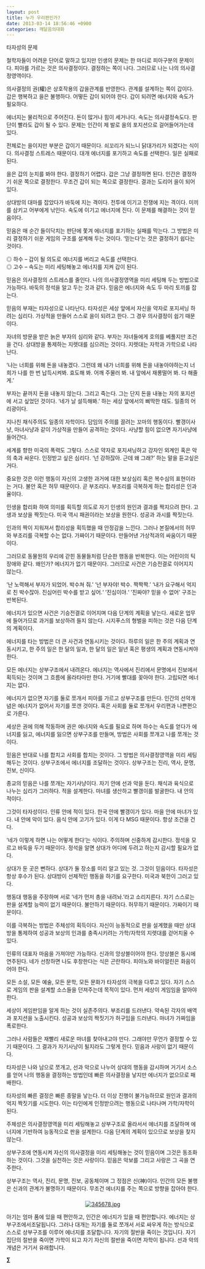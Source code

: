 ```yaml
---
layout: post
title: 누가 우리편인가?
date: 2013-03-14 18:56:46 +0900
categories: 깨달음의대화
---
```

타자성의 문제 


  


철학자들이 어려운 단어로 말하고 있지만 인생의 문제는 한 마디로 피아구분의 문제이다. 피아를 가르는 것은 의사결정이다. 결정하는 쪽이 나다. 그러므로 나는 나의 의사결정영역이다. 


  


의사결정의 권(權)은 상호작용의 갑을관계를 반영한다. 관계를 설계하는 쪽이 갑이다. 갑은 행복하고 을은 불행하다. 어떻든 갑이 되어야 한다. 갑이 되려면 에너지와 속도가 필요하다. 


  


에너지는 물리적으로 주어진다. 돈이 많거나 힘이 세거나다. 속도는 의사결정속도다. 판단이 빨라도 갑이 될 수 있다. 문제는 인간이 제 발로 을의 포지션으로 걸어들어가는데 있다. 


  


전체로는 을이지만 부분은 갑이기 때문이다. 쇠꼬리가 되느니 닭대가리가 되겠다는 식이다. 의사결정 스트레스 때문이다. 대개 에너지를 포기하고 속도를 선택한다. 일은 실패로 된다. 


  


을은 갑의 눈치를 봐야 한다. 결정하기 어렵다. 갑은 그냥 결정하면 된다. 인간은 결정하기 쉬운 쪽으로 결정한다. 무조건 갑이 되는 쪽으로 결정한다. 결과는 도리어 을이 되어 있다. 


  


상대방의 대마를 잡았다가 바둑에 지는 격이다. 전투에 이기고 전쟁에 지는 격이다. 미끼를 삼키고 어부에게 낚인다. 속도에 이기고 에너지에 진다. 이 문제를 해결하는 것이 믿음이다. 


  


믿음은 매 순간 들이닥치는 판단에 쫓겨 에너지를 포기하는 실패를 막는다. 그 방법은 미리 결정하기 쉬운 게임의 구조를 설계해 두는 것이다. ‘믿는다’는 것은 결정하기 쉽다는 것이다. 


  


◎ 하수 – 갑이 될 의도로 에너지를 버리고 속도를 선택한다.     
◎ 고수 – 속도는 미리 세팅해놓고 에너지를 지켜 갑이 된다. 


  


믿음은 의사결정의 스트레스를 줄인다. 나의 의사결정영역을 미리 세팅해 두는 방법으로 가능하다. 바둑의 정석을 알고 두는 것과 같다. 믿음은 에너지와 속도 두 마리 토끼를 잡는다. 


  


믿음의 부재는 타자성으로 나타난다. 타자성은 세상 앞에서 자신을 약자로 포지셔닝 하려는 심리다. 가상적을 만들어 스스로 을이 되려고 한다. 그 경우 의사결정이 쉽기 때문이다.


  


자녀의 방문을 받은 늙은 부자의 심리와 같다. 부자는 자녀들에게 호의를 베풀지만 조건을 건다. 상대방을 통제하는 지렛대를 심으려는 것이다. 지렛대는 자학과 가학으로 나타난다. 


  


‘나는 너희를 위해 돈을 내놓겠다. 그런데 왜 내가 너희를 위해 돈을 내놓아야하는지 너희가 나를 한 번 납득시켜봐. 효도해 봐. 어깨 주물러 봐. 내 앞에서 재롱떨어 봐. 다 해줄게.’ 


  


부자는 끝까지 돈을 내놓지 않는다. 그리고 죽는다. 그는 단지 돈을 내놓는 자의 포지션에 서고 싶었던 것이다. ‘네가 날 설득해봐.’ 하는 세상 앞에서의 삐딱한 태도. 일종의 어리광이다. 


  


지나친 채식주의도 일종의 자학이다. 담임의 주의를 끌려는 꼬마의 행동이다. 빨갱이사냥, 마녀사냥과 같이 가상적을 만들어 공격하는 것이다. 사냥할 힘이 없으면 자기사냥에 들어간다. 


  


세계를 향한 미국의 폭력도 그렇다. 스스로 약자로 포지셔닝하고 강자인 외계인 혹은 악의 축과 싸운다. 인정받고 싶은 심리다. ‘넌 강하잖아. 근데 왜 그래?’ 하는 말을 듣고싶은 거다. 


  


중요한 것은 이런 행동이 자신의 고생한 과거에 대한 보상심리 혹은 복수심의 표현이라는 거다. 불안 혹은 허무 때문이다. 곧 부조리다. 부조리를 극복하게 하는 합리성은 인과율이다. 


  


인생을 합리화 하여 의미를 획득할 의도로 자기 인생의 원인과 결과를 짝지으려 한다. 고생과 보상을 짝짓는다. 미국 역시 패권이라는 보상을 원한다. 성공과 과시를 짝짓는다. 


  


인과의 짝이 지워져서 합리성을 획득했을 때 안정감을 느낀다. 그러나 본질에서의 허무와 부조리를 극복할 수는 없다. 가짜이기 때문이다. 만들어낸 가상적과의 싸움이기 때문이다. 


  


그러므로 동물원의 우리에 갇힌 동물들처럼 단순한 행동을 반복한다. 이는 어린이의 틱장애와 같다. 왜인가? 에너지가 없기 때문이다. 그러므로 사건은 기승전결로 이어지지 않는다. 


  


‘난 노력해서 부자가 되었어. 박수쳐 줘.’ ‘넌 부자야! 박수. 짝짝짝.’ ‘내가 요구해서 억지로 친 박수잖아. 진심어린 박수를 받고 싶어.‘ ’진심이야.‘ ’진짜야? 믿을 수 없어’ 구조는 반복된다. 


  


에너지가 있으면 사건은 기승전결로 이어지며 다음 단계의 계획을 낳는다. 새로운 업무에 들어가므로 과거를 보상하려 들지 않는다. 시지푸스의 형벌을 피하는 것은 다음 단계의 계획이다.


  


에너지를 타는 방법은 더 큰 사건과 연동시키는 것이다. 하루의 일은 한 주의 계획과 연동시키고, 한 주의 일은 한 달의 일과, 한 달의 일은 일년 혹은 평생의 계획과 연동시켜야 한다. 


  


모든 에너지는 상부구조에서 내려온다. 에너지는 역사에서 진리에서 문명에서 진보에서 획득되는 것이며 그 흐름에 올라타아만 한다. 거기에 빨대를 꽂아야 한다. 고립되면 에너지는 없다.


  


에너지가 없으면 자기를 둘로 쪼개서 피아를 가르고 상부구조를 만든다. 인간의 선악개념은 에너지가 없어서 자기를 쪼갠 것이다. 혹은 사회를 둘로 쪼개서 우리편과 나쁜편으로 가른다. 


  


세상은 권에 의해 작동하며 권은 에너지와 속도를 필요로 하며 하수는 속도를 얻다가 에너지를 잃고, 에너지를 잃으면 상부구조를 만들며, 방법은 사회를 쪼개고 나를 쪼개는 것이다.


  


믿음은 반대로 나를 합치고 사회를 합치는 것이다. 그 방법은 의사결정영역을 미리 세팅해두는 것이다. 상부구조에서 에너지를 조달하는 것이다. 상부구조는 진리, 역사, 문명, 진보, 신이다. 


  


종교의 믿음은 나를 쪼개는 자기사냥이다. 자기 안에 선과 악을 둔다. 채식과 육식으로 나누는 심리가 그러하다. 적을 설계한다. 마녀를 생산하고 빨갱이를 발굴한다. 내 안의 적이다. 


  


그것이 타자성이다. 인류 안에 적이 있다. 한국 안에 빨갱이가 있다. 마을 안에 마녀가 있다. 내 안에 악이 있다. 음식 안에 고기가 있다. 이게 다 MSG 때문이다. 항상 조건을 건다. 


  


‘네가 이렇게 하면 나는 어떻게 한다’는 식이다. 주의하며 신중하게 감시한다. 정석을 모르고 바둑을 두기 때문이다. 정석을 알면 상대가 어디에 두려고 하는지 감시할 필요가 없다. 


  


상대가 둔 곳은 뻔하다. 상대가 둘 장소를 미리 알고 있는 것. 그것이 믿음이다. 타자성은 항상 후수가 된다. 상대방이 선제적인 행동을 하기를 요구한다. 미국과 북한이 그러고 있다.


  


행동대 행동을 주장하며 서로 ‘네가 먼저 총을 내려놔.’라고 소리지른다. 자기 스스로는 판을 설계할 능력이 없기 때문이다. 불안하기 때문이다. 허무하기 때문이다. 가짜이기 때문이다. 


  


이를 극복하는 방법은 주체성의 획득이다. 자신이 능동적으로 판을 설계했을 때만 상대방을 통제하여 성공과 보상의 인과를 충족시키려는 가학/자학의 지렛대를 걷어치울 수 있다. 


  


인류의 대표자 마음을 가져야만 가능하다. 신과의 앙상블이어야 한다. 앙상블은 동시에 연주된다. 네가 선창하면 나도 후창한다는 식은 곤란하다. 피아노와 바이얼린은 화음이어야 한다. 


  


모든 소설, 모든 예술, 모든 문학, 모든 문화가 타자성의 극복을 다루고 있다. 자기 스스로 게임의 판을 설계할 소스들을 던져주는데 목적이 있다. 먼저 세상이 게임임을 알아야 한다. 


  


세상이 게임판임을 알게 하는 것이 실존주의다. 부조리를 드러낸다. 약속된 각자의 배역과 포지션을 노출시킨다. 성공과 보상의 짝짓기가 허구임을 드러낸다. 마녀가 가짜임을 폭로한다.


  


그러나 사람들은 재빨리 새로운 마녀를 찾아내고야 만다. 그래야만 무언가 결정할 수 있기 때문이다. 그 결과가 자기사냥이 될지라도 그렇게 한다. 믿음과 사랑이 없기 때문이다. 


  


타자성은 나와 남으로 쪼개고, 선과 악으로 나누어 상대의 행동을 감시하며 거기서 소스를 얻어 나의 행동을 결정하는 방법인데 빠른 의사결정을 낳지만 에너지가 없으므로 패배한다.


  


타자성의 빠른 결정은 빠른 종말을 낳는다. 더 이상 진행이 불가능하므로 원인과 결과의 억지 짝짓기를 시도한다. 이는 타인에게 인정받으려는 행동으로 나타나며 가학/자학이 된다. 


  


주체성은 의사결정영역을 미리 세팅해놓고 상부구조로 올라서서 에너지를 조달하며 에너지에 기반하여 능동적으로 판을 설계한다. 다음 단계의 계획이 있으므로 보상을 찾지 않는다. 


  


상부구조에 연동시켜 자신의 의사결정을 미리 세팅해놓는 것이 믿음이며 그것은 동조화 하는 것이다. 그것을 실천하는 것은 사랑이다. 믿음은 악보를 그리고 사랑은 그 곡을 연주한다. 


  


상부구조는 역사, 진리, 문명, 진보, 공동체이며 그 정점은 신(神)이다. 인간의 모든 불행은 신과의 관계가 불명하기 때문이다. 무조건 에너지를 주는 쪽으로 방향을 잡아야 한다. 


  




 ###


  




<p align="center">
  <a href="?mid=DonOh"><img alt="345678.jpg" src="assets/attach/images/198/727/315/55.JPG" /> <br /></a> 
  
  <p>
  </p>
  
  <p>
    아기는 엄마 품에 있을 때 편안하고, 인간은 에너지가 있을 때 편안합니다. 에너지는 상부구조에서조달됩니다. 그러나 대개는 자기를 둘로 쪼개서 서로 싸우게 하는 방식으로 스스로 상부구조를 이루어 에너지를 조달합니다. 자기의 절반을 죽이는 것입니다. 자기 집단의 절반을 죽이면 가학이 되고 자기 자신의 절반을 죽이면 자학이 됩니다. 선과 악의 개념은 거기서 유래합니다.
  </p>
  
  <p>
  </p>
  
  <p>
  </p>
  
  <p>
    <b>∑</b> <br /><br />
  </p>
  
  <p>
  </p>
  
  <p>
  </p>
  
  <p>
  </p>
  
  <p>
  </p>
  
  <p>
  </p>
  
  <p>
  </p>
  
  <p>
  </p>
  
  <p>
  </p>
  
  <p>
  </p>
</p>
